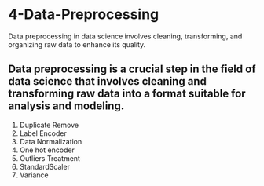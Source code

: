 # 4-Data-Preprocessing
Data preprocessing in data science involves cleaning, transforming, and organizing raw data to enhance its quality.
<h2>Data preprocessing is a crucial step in the field of data science that involves cleaning and transforming raw data into a format suitable for analysis and modeling. </h2>
<ol>
  <li>Duplicate Remove</li>
  <li>Label Encoder</li>
  <li>Data Normalization</li>
  <li>One hot encoder</li>
  <li>Outliers Treatment</li>
  <li>StandardScaler</li>
  <li>Variance</li>
</ol>
